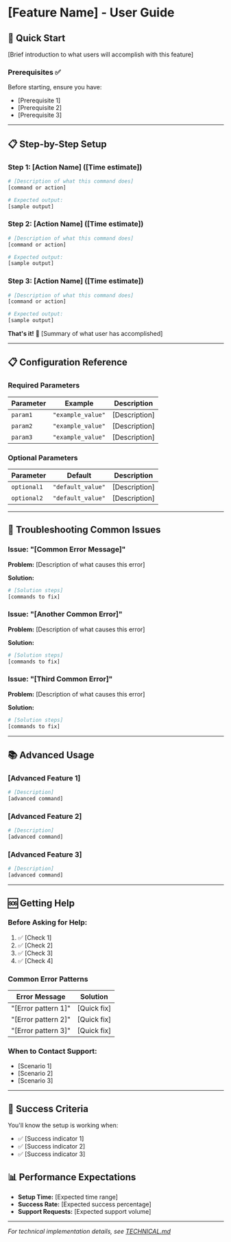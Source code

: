 # [Feature Name] - User Guide

## 🚀 **Quick Start**

[Brief introduction to what users will accomplish with this feature]

### Prerequisites ✅

Before starting, ensure you have:
- [Prerequisite 1]
- [Prerequisite 2]
- [Prerequisite 3]

---

## 📋 **Step-by-Step Setup**

### Step 1: [Action Name] ([Time estimate])

```bash
# [Description of what this command does]
[command or action]

# Expected output:
[sample output]
```

### Step 2: [Action Name] ([Time estimate])

```bash
# [Description of what this command does]
[command or action]

# Expected output:
[sample output]
```

### Step 3: [Action Name] ([Time estimate])

```bash
# [Description of what this command does]
[command or action]

# Expected output:
[sample output]
```

**That's it!** 🎉 [Summary of what user has accomplished]

---

## 📋 **Configuration Reference**

### Required Parameters

| Parameter | Example | Description |
|-----------|---------|-------------|
| `param1` | `"example_value"` | [Description] |
| `param2` | `"example_value"` | [Description] |
| `param3` | `"example_value"` | [Description] |

### Optional Parameters

| Parameter | Default | Description |
|-----------|---------|-------------|
| `optional1` | `"default_value"` | [Description] |
| `optional2` | `"default_value"` | [Description] |

---

## 🔧 **Troubleshooting Common Issues**

### Issue: "[Common Error Message]"
**Problem:** [Description of what causes this error]

**Solution:**
```bash
# [Solution steps]
[commands to fix]
```

### Issue: "[Another Common Error]"
**Problem:** [Description of what causes this error]

**Solution:**
```bash
# [Solution steps]
[commands to fix]
```

### Issue: "[Third Common Error]"
**Problem:** [Description of what causes this error]

**Solution:**
```bash
# [Solution steps]
[commands to fix]
```

---

## 📚 **Advanced Usage**

### [Advanced Feature 1]
```bash
# [Description]
[advanced command]
```

### [Advanced Feature 2]
```bash
# [Description]
[advanced command]
```

### [Advanced Feature 3]
```bash
# [Description]
[advanced command]
```

---

## 🆘 **Getting Help**

### Before Asking for Help:
1. ✅ [Check 1]
2. ✅ [Check 2]
3. ✅ [Check 3]
4. ✅ [Check 4]

### Common Error Patterns

| Error Message | Solution |
|---------------|----------|
| "[Error pattern 1]" | [Quick fix] |
| "[Error pattern 2]" | [Quick fix] |
| "[Error pattern 3]" | [Quick fix] |

### When to Contact Support:
- [Scenario 1]
- [Scenario 2]
- [Scenario 3]

---

## 🎯 **Success Criteria**

You'll know the setup is working when:
- ✅ [Success indicator 1]
- ✅ [Success indicator 2] 
- ✅ [Success indicator 3]

## 📊 **Performance Expectations**

- **Setup Time:** [Expected time range]
- **Success Rate:** [Expected success percentage]
- **Support Requests:** [Expected support volume]

---

*For technical implementation details, see [TECHNICAL.md](./TECHNICAL.md)*